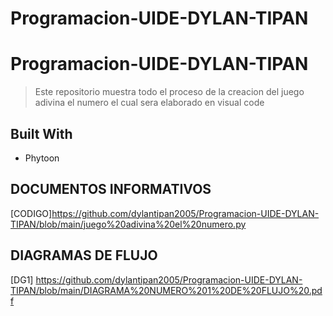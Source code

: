 # Programacion-UIDE-DYLAN-TIPAN
<a name="readme-top"></a>

# Programacion-UIDE-DYLAN-TIPAN

> Este repositorio muestra todo el proceso de la creacion del juego adivina el numero el cual sera elaborado en visual code 

## Built With

- Phytoon


## DOCUMENTOS INFORMATIVOS 

[CODIGO]https://github.com/dylantipan2005/Programacion-UIDE-DYLAN-TIPAN/blob/main/juego%20adivina%20el%20numero.py
## DIAGRAMAS DE FLUJO 
[DG1] https://github.com/dylantipan2005/Programacion-UIDE-DYLAN-TIPAN/blob/main/DIAGRAMA%20NUMERO%201%20DE%20FLUJO%20.pdf
